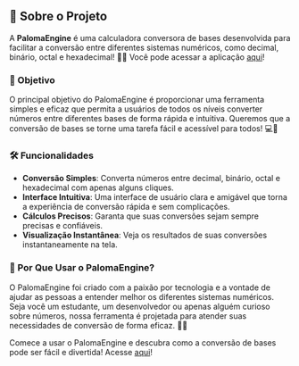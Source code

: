 ## 📖 Sobre o Projeto

A **PalomaEngine** é uma calculadora conversora de bases desenvolvida para facilitar a conversão entre diferentes sistemas numéricos, como decimal, binário, octal e hexadecimal! 🧮✨ Você pode acessar a aplicação <a href="https://palomaincode.github.io/PalomaEngine/" target="_blank">aqui</a>!

### 🌈 Objetivo

O principal objetivo do PalomaEngine é proporcionar uma ferramenta simples e eficaz que permita a usuários de todos os níveis converter números entre diferentes bases de forma rápida e intuitiva. Queremos que a conversão de bases se torne uma tarefa fácil e acessível para todos! 💻💖

### 🛠️ Funcionalidades

- **Conversão Simples**: Converta números entre decimal, binário, octal e hexadecimal com apenas alguns cliques.
- **Interface Intuitiva**: Uma interface de usuário clara e amigável que torna a experiência de conversão rápida e sem complicações.
- **Cálculos Precisos**: Garanta que suas conversões sejam sempre precisas e confiáveis.
- **Visualização Instantânea**: Veja os resultados de suas conversões instantaneamente na tela.

### 🌟 Por Que Usar o PalomaEngine?

O PalomaEngine foi criado com a paixão por tecnologia e a vontade de ajudar as pessoas a entender melhor os diferentes sistemas numéricos. Seja você um estudante, um desenvolvedor ou apenas alguém curioso sobre números, nossa ferramenta é projetada para atender suas necessidades de conversão de forma eficaz. 🚀💕

Comece a usar o PalomaEngine e descubra como a conversão de bases pode ser fácil e divertida! Acesse <a href="https://palomaincode.github.io/PalomaEngine/" target="_blank">aqui</a>!

